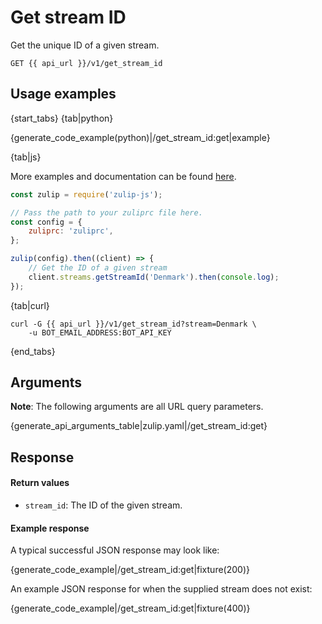 # Get stream ID

Get the unique ID of a given stream.

`GET {{ api_url }}/v1/get_stream_id`

## Usage examples

{start_tabs}
{tab|python}

{generate_code_example(python)|/get_stream_id:get|example}

{tab|js}

More examples and documentation can be found [here](https://github.com/zulip/zulip-js).
```js
const zulip = require('zulip-js');

// Pass the path to your zuliprc file here.
const config = {
    zuliprc: 'zuliprc',
};

zulip(config).then((client) => {
    // Get the ID of a given stream
    client.streams.getStreamId('Denmark').then(console.log);
});
```

{tab|curl}

```
curl -G {{ api_url }}/v1/get_stream_id?stream=Denmark \
    -u BOT_EMAIL_ADDRESS:BOT_API_KEY
```

{end_tabs}

## Arguments

**Note**: The following arguments are all URL query parameters.

{generate_api_arguments_table|zulip.yaml|/get_stream_id:get}

## Response

#### Return values

* `stream_id`: The ID of the given stream.

#### Example response

A typical successful JSON response may look like:

{generate_code_example|/get_stream_id:get|fixture(200)}

An example JSON response for when the supplied stream does not exist:

{generate_code_example|/get_stream_id:get|fixture(400)}
